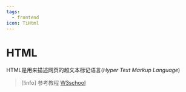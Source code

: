 ```yaml
---
tags:
  - frontend
icon: TiHtml
---
```


# HTML

HTML是用来描述网页的超文本标记语言(*Hyper Text Markup Language*)

> [!info] 参考教程
> [W3school](https://www.w3school.com.cn/html/index.asp)
